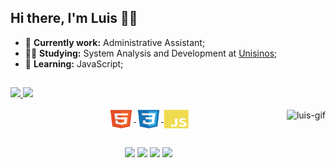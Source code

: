 ## Hi there, I'm Luis 👨‍💻

- 🔭 <b>Currently work:</b> Administrative Assistant;<br> 
- 👨‍🎓 <b>Studying:</b> System Analysis and Development at <a href="http://www.unisinos.br/">Unisinos</a>;<br>
- 🌱 <b>Learning:</b> JavaScript;

##

<div>
  <a href="https://github.com/luissfmt">
  <img height="160em" src="https://github-readme-stats.vercel.app/api?username=luissfmt&show_icons=true&theme=gotham&include_all_commits=true&count_private=true"/>
  <img height="160em" src="https://github-readme-stats.vercel.app/api/top-langs/?username=luissfmt&layout=compact&langs_count=7&theme=gotham"/>
</div>
  
<div align="center" style="display: inline_block"><br>
  <img align="center" alt="Luis-HTML" height="30" width="40" src="https://raw.githubusercontent.com/devicons/devicon/master/icons/html5/html5-original.svg">
  <img align="center" alt="Luis-CSS" height="30" width="40" src="https://raw.githubusercontent.com/devicons/devicon/master/icons/css3/css3-original.svg">
  <img align="center" alt="Luis-Js" height="30" width="40" src="https://raw.githubusercontent.com/devicons/devicon/master/icons/javascript/javascript-plain.svg">
  <img align="right" alt="luis-gif" height="130" src="https://media.discordapp.net/attachments/400268317484646400/875355553826738236/bunchie-run.gif?width=316&height=390">
  </div>
  
  ##
  
<div align="center"> 
  <a href="https://www.instagram.com/luissfmt" target="_blank"><img src="https://img.shields.io/badge/-Instagram-%23E4405F?style=for-the-badge&logo=instagram&logoColor=white" target="_blank"></a>
  <a href = "mailto:luis_melotavares@hotmail.com"><img src="https://img.shields.io/badge/Microsoft_Outlook-0078D4?style=for-the-badge&logo=microsoft-outlook&logoColor=white" target="_blank"></a>
  <a href="https://www.linkedin.com/in/luisfmelot" target="_blank"><img src="https://img.shields.io/badge/-LinkedIn-%230077B5?style=for-the-badge&logo=linkedin&logoColor=white" target="_blank"></a>
  <a href="https://steamcommunity.com/id/madm13" target="_blank"><img height="28.5px" src="https://img.shields.io/badge/Steam-000000?style=for-the-badge&logo=steam&logoColor=white" target="_blank"></a>
</div>
